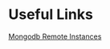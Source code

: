 # Useful Links

[Mongodb Remote Instances](https://medium.com/founding-ithaka/setting-up-and-connecting-to-a-remote-mongodb-database-5df754a4da89)
